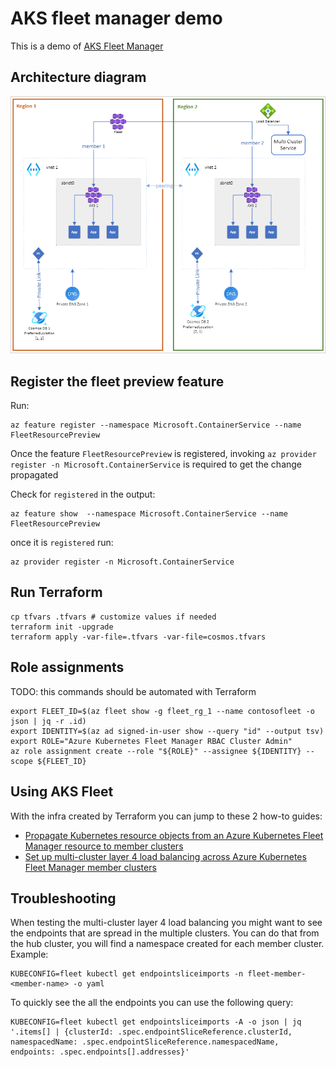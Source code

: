 # AKS fleet manager demo

This is a demo of [AKS Fleet Manager](https://learn.microsoft.com/en-gb/azure/kubernetes-fleet/)

## Architecture diagram

![diagram](/images/architecture_diagram.png)

## Register the fleet preview feature

Run:
```
az feature register --namespace Microsoft.ContainerService --name FleetResourcePreview
```

Once the feature `FleetResourcePreview` is registered, invoking `az provider register -n Microsoft.ContainerService` is required to get the change propagated

Check for `registered` in the output:

```
az feature show  --namespace Microsoft.ContainerService --name FleetResourcePreview
```

once it is `registered` run:

```
az provider register -n Microsoft.ContainerService
```

## Run Terraform

```
cp tfvars .tfvars # customize values if needed
terraform init -upgrade
terraform apply -var-file=.tfvars -var-file=cosmos.tfvars
```

## Role assignments

TODO: this commands should be automated with Terraform

```
export FLEET_ID=$(az fleet show -g fleet_rg_1 --name contosofleet -o json | jq -r .id)
export IDENTITY=$(az ad signed-in-user show --query "id" --output tsv)
export ROLE="Azure Kubernetes Fleet Manager RBAC Cluster Admin"
az role assignment create --role "${ROLE}" --assignee ${IDENTITY} --scope ${FLEET_ID}
```

## Using AKS Fleet

With the infra created by Terraform you can jump to these 2 how-to guides:

* [Propagate Kubernetes resource objects from an Azure Kubernetes Fleet Manager resource to member clusters](https://learn.microsoft.com/en-gb/azure/kubernetes-fleet/configuration-propagation)
* [Set up multi-cluster layer 4 load balancing across Azure Kubernetes Fleet Manager member clusters](https://learn.microsoft.com/en-gb/azure/kubernetes-fleet/l4-load-balancing)

## Troubleshooting

When testing the multi-cluster layer 4 load balancing you might want to see the endpoints that are spread in the multiple clusters.
You can do that from the hub cluster, you will find a namespace created for each member cluster. Example:

```
KUBECONFIG=fleet kubectl get endpointsliceimports -n fleet-member-<member-name> -o yaml
```

To quickly see the all the endpoints you can use the following query:
```
KUBECONFIG=fleet kubectl get endpointsliceimports -A -o json | jq '.items[] | {clusterId: .spec.endpointSliceReference.clusterId, namespacedName: .spec.endpointSliceReference.namespacedName, endpoints: .spec.endpoints[].addresses}'

```

